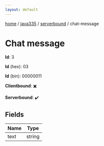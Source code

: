 ```yaml
---
layout: default
---
```


[home](/)  /  [java335](/protocol/java335)  /  [serverbound](/protocol/java335/serverbound)  /  chat-message

# Chat message

**Id**: 3

**Id** (hex): 03

**Id** (bin): 00000011

**Clientbound**: ✖️

**Serverbound**: ✔️

## Fields

Name | Type
---|---
text | string
